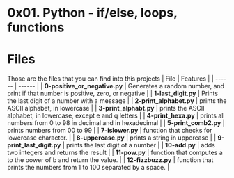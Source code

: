 # 0x01. Python - if/else, loops, functions

# Files
Those are the files that you can find into this projects
| File | Features |
| ------ | ------ |
| **0-positive_or_negative.py** | Generates a random number, and print if that number is positive, zero, or negative |
| **1-last_digit.py** | Prints the last digit of a number with a message |
| **2-print_alphabet.py** | prints the ASCII alphabet, in lowercase |
| **3-print_alphabt.py** | prints the ASCII alphabet, in lowercase, except e and q letters |
| **4-print_hexa.py** | prints all numbers from 0 to 98 in decimal and in hexadecimal |
| **5-print_comb2.py** | prints numbers from 00 to 99 |
| **7-islower.py** | function that checks for lowercase character. |
| **8-uppercase.py** | prints a string in uppercase |
| **9-print_last_digit.py** | prints the last digit of a number |
| **10-add.py** | adds two integers and returns the result |
| **11-pow.py** | function that computes a to the power of b and return the value. |
| **12-fizzbuzz.py** | function that prints the numbers from 1 to 100 separated by a space. |